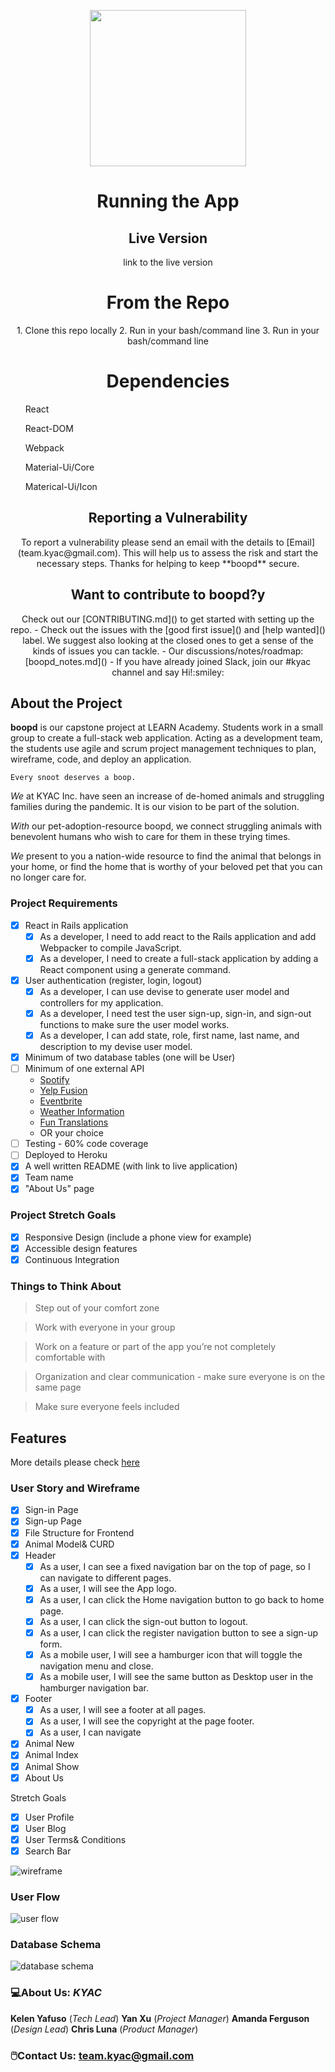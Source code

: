 <p align="center">
  <img width="250" src="./img/logo.jpg"/>
</p>

<h1 align="center">Running the App</h1>
<h2 align="center">Live Version</h2>
<p align="center">link to the live version</p>

<h1 align="center">From the Repo</h1>
<p align="center">
1. Clone this repo locally
2. Run in your bash/command line
3. Run  in your bash/command line
</p>

<h1 align="center">Dependencies</h1>
<p align="center"><ul>React</ul><ul>React-DOM</ul><ul>Webpack</ul><ul>Material-Ui/Core</ul><ul>Materical-Ui/Icon</ul></p>
    
<h2 align="center">Reporting a Vulnerability</h2>
<p align="center">To report a vulnerability please send an email with the details to [Email](team.kyac@gmail.com). This will help us to assess the risk and start the necessary steps. Thanks for helping to keep **boopd** secure.</p>

<h2 align="center">Want to contribute to boopd?y</h2>
<p align="center">
Check out our [CONTRIBUTING.md]() to get started with setting up the repo.
- Check out the issues with the [good first issue]() and [help wanted]() label. We suggest also looking at the closed ones to get a sense of the kinds of issues you can tackle.
- Our discussions/notes/roadmap: [boopd_notes.md]()
- If you have already joined Slack, join our #kyac channel and say Hi!:smiley:
</p>
    
## About the Project 
**boopd** is our capstone project at LEARN Academy. Students work in a small group to create a full-stack web application. Acting as a development team, the students use agile and scrum project management techniques to plan, wireframe, code, and deploy an application.

```
Every snoot deserves a boop.
```
*We* at KYAC Inc. have seen an increase of de-homed animals and struggling families during the pandemic. It is our vision to be part of the solution. 

*With* our pet-adoption-resource boopd, we connect struggling animals with benevolent humans who wish to care for them in these trying times. 

*We* present to you a nation-wide resource to find the animal that belongs in your home, or find the home that is worthy of your beloved pet that you can no longer care for.

### Project Requirements
- [x] React in Rails application
    - [x] As a developer, I need to add react to the Rails application and add Webpacker to compile JavaScript.
    - [x] As a developer, I need to create a full-stack application by adding a React component using a generate command. 
- [x] User authentication (register, login, logout)
    - [x] As a developer, I can use devise to generate user model and controllers for my application.
    - [x] As a developer, I need test the user sign-up, sign-in, and sign-out functions to make sure the user model works.
    - [x] As a developer, I can add state, role, first name, last name, and description to my devise user model.
- [x] Minimum of two database tables (one will be User)
- [ ] Minimum of one external API
  - [ Spotify ](https://developer.spotify.com/documentation/web-api/)
  - [ Yelp Fusion ](https://www.yelp.com/fusion)
  - [ Eventbrite ](https://www.eventbrite.com/platform/api)
  - [ Weather Information ](https://weatherstack.com/documentation)
  - [ Fun Translations ](https://funtranslations.com/api/)
  - OR your choice
- [ ] Testing - 60% code coverage
- [ ] Deployed to Heroku
- [x] A well written README (with link to live application)
- [x] Team name
- [x] "About Us" page

### Project Stretch Goals
- [x] Responsive Design (include a phone view for example)
- [x] Accessible design features
- [x] Continuous Integration

### Things to Think About
> Step out of your comfort zone

> Work with everyone in your group

> Work on a feature or part of the app you’re not completely comfortable with

> Organization and clear communication - make sure everyone is on the same page

> Make sure everyone feels included

## Features
More details please check [here](https://spark.adobe.com/page/uDyY6hGN9zU6O/) 
### User Story and Wireframe
- [x] Sign-in Page
- [x] Sign-up Page
- [x] File Structure for Frontend
- [x] Animal Model& CURD
- [x] Header
    - [x] As a user, I can see a fixed navigation bar on the top of page, so I can navigate to different pages.
    - [x] As a user, I will see the App logo.
    - [x] As a user, I can click the Home navigation button to go back to home page.
    - [x] As a user, I can click the sign-out button to logout.
    - [x] As a user, I can click the register navigation button to see a sign-up form.
    - [x] As a mobile user, I will see a hamburger icon that will toggle the navigation menu and close.
    - [x] As a mobile user, I will see the same button as Desktop user in the hamburger navigation bar.
- [x] Footer
    - [x] As a user, I will see a footer at all pages.
    - [x] As a user, I will see the copyright at the page footer.
    - [x] As a user, I can navigate 
- [x] Animal New
- [x] Animal Index
- [x] Animal Show
- [x] About Us

Stretch Goals
- [x] User Profile
- [x] User Blog
- [x] User Terms& Conditions
- [x] Search Bar

![wireframe](./img/wireframe.png)

### User Flow

![user flow](./img/flow.png)

### Database Schema

![database schema](./img/db.png)

### :computer:About Us:      *KYAC*

**Kelen Yafuso** (*Tech Lead*)  **Yan Xu** (*Project Manager*)  **Amanda Ferguson** (*Design Lead*)  **Chris Luna** (*Product Manager*)

### :computer_mouse:Contact Us: team.kyac@gmail.com
